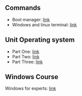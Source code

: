 ## Commands
- Boot manager: [link](https://drive.google.com/file/d/1FzshINxT96fx1cokGTooW7ZmK2oI3Hv9/view)
- Windows and linux terminal: [link](https://drive.google.com/file/d/1Zhn6CO2JsoP6pWFJxx8nLCpqLosA-elM/view)

## Unit Operating system
- Part One: [link](https://drive.google.com/file/d/1gH2y2SIt1j_dsdeIOGLkzEOqWGVlueCb/view)
- Part Two: [link](https://drive.google.com/file/d/18ZUY_HoYefXZkVoqjxim7eN8lnD1_WMc/view)
- Part Three: [link](https://drive.google.com/file/d/1aQEpC86uhsOQrSeDYotmZZ5Qn6s7BJvd/view)

## Windows Course
Windows for experts: [link](https://drive.google.com/file/d/10ojCp-N2qx-vkik_7gneVRf8iy5UpDmZ/view)
